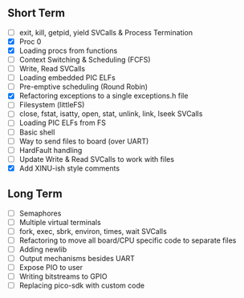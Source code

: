 ## Short Term
- [ ] exit, kill, getpid, yield SVCalls & Process Termination
- [x] Proc 0
- [x] Loading procs from functions
- [ ] Context Switching & Scheduling (FCFS)
- [ ] Write, Read SVCalls
- [ ] Loading embedded PIC ELFs
- [ ] Pre-emptive scheduling (Round Robin)
- [x] Refactoring exceptions to a single exceptions.h file
- [ ] Filesystem (littleFS)
- [ ] close, fstat, isatty, open, stat, unlink, link, lseek SVCalls
- [ ] Loading PIC ELFs from FS
- [ ] Basic shell
- [ ] Way to send files to board (over UART)
- [ ] HardFault handling
- [ ] Update Write & Read SVCalls to work with files
- [x] Add XINU-ish style comments

## Long Term
- [ ] Semaphores
- [ ] Multiple virtual terminals
- [ ] fork, exec, sbrk, environ, times, wait SVCalls
- [ ] Refactoring to move all board/CPU specific code to separate files
- [ ] Adding newlib
- [ ] Output mechanisms besides UART
- [ ] Expose PIO to user
- [ ] Writing bitstreams to GPIO
- [ ] Replacing pico-sdk with custom code
